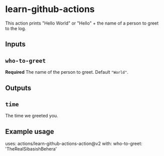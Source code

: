 # learn-github-actions

This action prints "Hello World" or "Hello" + the name of a person to greet to the log.

## Inputs

## `who-to-greet`

**Required** The name of the person to greet. Default `"World"`.

## Outputs

## `time`

The time we greeted you.

## Example usage

uses: actions/learn-github-actions-action@v2
with:
  who-to-greet: 'TheRealSibasishBehera'
